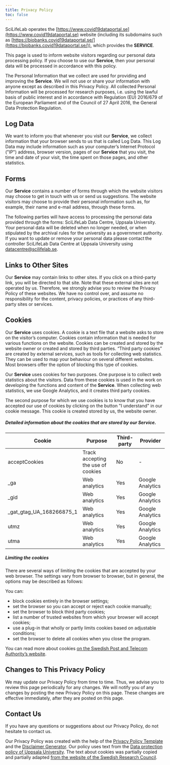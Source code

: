 ```yaml
---
title: Privacy Policy
toc: false
---
```


SciLifeLab operates the [https://www.covid19dataportal.se](https://www.covid19dataportal.se) website (including its subdomains such as [https://biobanks.covid19dataportal.se/](https://biobanks.covid19dataportal.se/)), which provides the **SERVICE**.

This page is used to inform website visitors regarding our personal data processing policy. If you choose to use our **Service**, then your personal data will be processed in accordance with this policy.

The Personal Information that we collect are used for providing and improving the **Service**.
We will not use or share your information with anyone except as described in this Privacy Policy. All collected Personal Information will be processed for research purposes, i.e. using the lawful basis of public interest and in accordance with Regulation (EU) 2016/679 of the European Parliament and of the Council of 27 April 2016, the General Data Protection Regulation.

## Log Data

We want to inform you that whenever you visit our **Service**, we collect information that your browser sends to us that is called Log Data. This Log Data may include information such as your computer’s Internet Protocol ("IP") address, browser version, pages of our **Service** that you visit, the time and date of your visit, the time spent on those pages, and other statistics.

## Forms

Our **Service** contains a number of forms through which the website visitors may choose to get in touch with us or send us suggestions. The website visitors may choose to provide their personal information such as, for example, their name and e-mail address, through these forms.

The following parties will have access to processing the personal data provided through the forms: SciLifeLab Data Centre, Uppsala University. Your personal data will be deleted when no longer needed, or when stipulated by the archival rules for the university as a government authority. If you want to update or remove your personal data please contact the controller SciLifeLab Data Centre at Uppsala University using datacentre@scilifelab.se.

## Links to Other Sites

Our **Service** may contain links to other sites. If you click on a third-party link, you will be directed to that site. Note that these external sites are not operated by us. Therefore, we strongly advise you to review the Privacy Policy of these websites. We have no control over, and assume no responsibility for the content, privacy policies, or practices of any third-party sites or services.

<a id="cookies"><h2>Cookies</h2></a>

Our **Service** uses cookies. A cookie is a text file that a website asks to store on the visitor’s computer. Cookies contain information that is needed for various functions on the website. Cookies can be created and stored by the website owner or created and stored by third parties. “Third party cookies” are created by external services, such as tools for collecting web statistics. They can be used to map your behaviour on several different websites. Most browsers offer the option of blocking this type of cookies.

Our **Service** uses cookies for two purposes. One purpose is to collect web statistics about the visitors. Data from these cookies is used in the work on developing the functions and content of the **Service**. When collecting web statistics, we use Google Analytics, and it creates third party cookies.

The second purpose for which we use cookies is to know that you have accepted our use of cookies by clicking on the button "I understand" in our cookie message. This cookie is created stored by us, the website owner.

##### Detailed information about the cookies that are stored by our **Service**.

<table class="table table-hover table-responsive">
  <thead>
    <tr>
      <th scope="col">Cookie</th>
      <th scope="col">Purpose</th>
      <th scope="col">Third-party</th>
      <th scope="col">Provider</th>
    </tr>
  </thead>
  <tbody>
    <tr>
      <td>acceptCookies</td>
      <td>Track accepting the use of cookies</td>
      <td>No</td>
      <td>-</td>
    </tr>
    <tr>
      <td>_ga</td>
      <td>Web analytics</td>
      <td>Yes</td>
      <td>Google Analytics</td>
    </tr>
    <tr>
      <td>_gid</td>
      <td>Web analytics</td>
      <td>Yes</td>
      <td>Google Analytics</td>
    </tr>
    <tr>
      <td>_gat_gtag_UA_168266875_1</td>
      <td>Web analytics</td>
      <td>Yes</td>
      <td>Google Analytics</td>
    </tr>
    <tr>
      <td>utmz</td>
      <td>Web analytics</td>
      <td>Yes</td>
      <td>Google Analytics</td>
    </tr>
    <tr>
      <td>utma</td>
      <td>Web analytics</td>
      <td>Yes</td>
      <td>Google Analytics</td>
    </tr>
  </tbody>
</table>

##### Limiting the cookies

There are several ways of limiting the cookies that are accepted by your web browser. The settings vary from browser to browser, but in general, the options may be described as follows:

You can:
- block cookies entirely in the browser settings;  
- set the browser so you can accept or reject each cookie manually;  
- set the browser to block third party cookies;  
- list a number of trusted websites from which your browser will accept cookies;  
- use a plug-in that wholly or partly limits cookies based on adjustable conditions;  
- set the browser to delete all cookies when you close the program.

You can read more about cookies [on the Swedish Post and Telecom Authority’s website](https://pts.se/en/english-b/regulations2/legislation/electronic-communications-act/q/).

## Changes to This Privacy Policy

We may update our Privacy Policy from time to time.
Thus, we advise you to review this page periodically for any changes.
We will notify you of any changes by posting the new Privacy Policy on this page.
These changes are effective immediately, after they are posted on this page.

## Contact Us

If you have any questions or suggestions about our Privacy Policy, do not hesitate to contact us.

Our Privacy Policy was created with the help of the [Privacy Policy Template](https://www.privacypolicytemplate.net) and the [Disclaimer Generator](https://www.disclaimergenerator.org/). Our policy uses text from the [Data protection policy of Uppsala University](https://www.uu.se/en/about-uu/data-protection-policy). The text about cookies was partially copied and partially adapted [from the website of the Swedish Research Council](https://www.vr.se/english/about-cookies.html).

